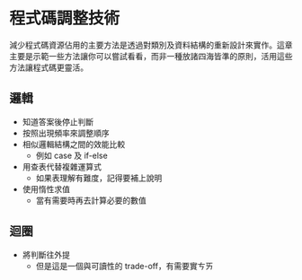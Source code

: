 # 程式碼調整技術
減少程式碼資源佔用的主要方法是透過對類別及資料結構的重新設計來實作。這章主要是示範一些方法讓你可以嘗試看看，而非一種放諸四海皆準的原則，活用這些方法讓程式碼更靈活。
## 邏輯
* 知道答案後停止判斷
* 按照出現頻率來調整順序
* 相似邏輯結構之間的效能比較
	* 例如 case 及 if-else
* 用查表代替複雜運算式
	* 如果表理解有難度，記得要補上說明
* 使用惰性求值
	* 當有需要時再去計算必要的數值
## 迴圈
* 將判斷往外提
	* 但是這是一個與可讀性的 trade-off，有需要實ㄘㄞ
<!--stackedit_data:
eyJoaXN0b3J5IjpbNDYwMzM3MDQ1LC0xMjEwODQ2MTk3LDQ5MD
E3MjQzNiwtNDEwOTU2MjY5XX0=
-->